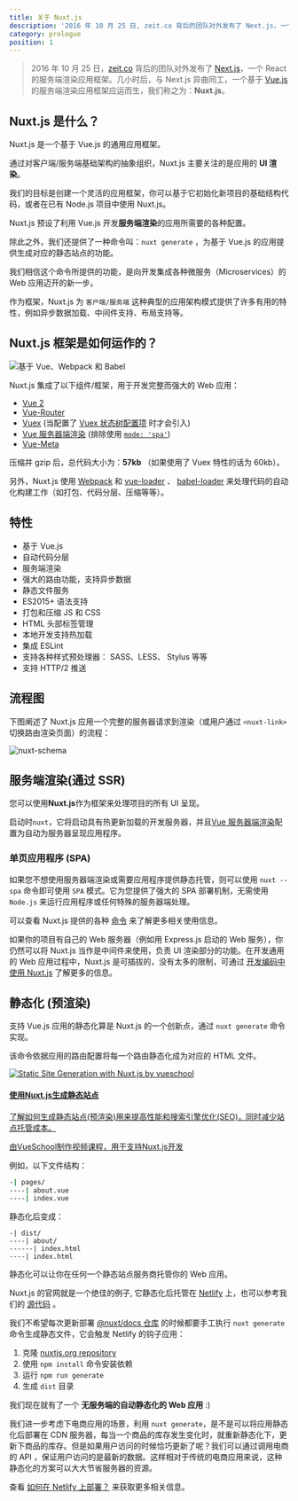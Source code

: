 ```yaml
---
title: 关于 Nuxt.js
description: '2016 年 10 月 25 日, zeit.co 背后的团队对外发布了 Next.js，一个 React 的服务端渲染应用框架。几小时后，与 Next.js 异曲同工，一个基于 Vue.js 的服务端渲染应用框架应运而生，我们称之为：Nuxt.js。'
category: prologue
position: 1
---
```


> 2016 年 10 月 25 日，[zeit.co](https://zeit.co/) 背后的团队对外发布了 [Next.js](https://zeit.co/blog/next)，一个 React 的服务端渲染应用框架。几小时后，与 Next.js 异曲同工，一个基于 [Vue.js](https://vuejs.org) 的服务端渲染应用框架应运而生，我们称之为：**Nuxt.js**。

## Nuxt.js 是什么？

Nuxt.js 是一个基于 Vue.js 的通用应用框架。

通过对客户端/服务端基础架构的抽象组织，Nuxt.js 主要关注的是应用的 **UI 渲染**。

我们的目标是创建一个灵活的应用框架，你可以基于它初始化新项目的基础结构代码，或者在已有 Node.js 项目中使用 Nuxt.js。

Nuxt.js 预设了利用 Vue.js 开发**服务端渲染**的应用所需要的各种配置。

除此之外，我们还提供了一种命令叫：`nuxt generate` ，为基于 Vue.js 的应用提供生成对应的静态站点的功能。

我们相信这个命令所提供的功能，是向开发集成各种微服务（Microservices）的 Web 应用迈开的新一步。

作为框架，Nuxt.js 为 `客户端/服务端` 这种典型的应用架构模式提供了许多有用的特性，例如异步数据加载、中间件支持、布局支持等。

## Nuxt.js 框架是如何运作的？

![基于 Vue、Webpack 和 Babel](https://i.imgur.com/avEUftE.png)

Nuxt.js 集成了以下组件/框架，用于开发完整而强大的 Web 应用：

- [Vue 2](https://github.com/vuejs/vue)
- [Vue-Router](https://github.com/vuejs/vue-router)
- [Vuex](https://github.com/vuejs/vuex) (当配置了 [Vuex 状态树配置项](/docs/2.x/directory-structure/store) 时才会引入)
- [Vue 服务器端渲染](https://ssr.vuejs.org/en/) (排除使用 [`mode: 'spa'`](/api/configuration-mode))
- [Vue-Meta](https://github.com/nuxt/vue-meta)

压缩并 gzip 后，总代码大小为：**57kb** （如果使用了 Vuex 特性的话为 60kb）。

另外，Nuxt.js 使用 [Webpack](https://github.com/webpack/webpack) 和 [vue-loader](https://github.com/vuejs/vue-loader) 、 [babel-loader](https://github.com/babel/babel-loader) 来处理代码的自动化构建工作（如打包、代码分层、压缩等等）。

## 特性

- 基于 Vue.js
- 自动代码分层
- 服务端渲染
- 强大的路由功能，支持异步数据
- 静态文件服务
- ES2015+ 语法支持
- 打包和压缩 JS 和 CSS
- HTML 头部标签管理
- 本地开发支持热加载
- 集成 ESLint
- 支持各种样式预处理器： SASS、LESS、 Stylus 等等
- 支持 HTTP/2 推送

## 流程图

下图阐述了 Nuxt.js 应用一个完整的服务器请求到渲染（或用户通过 `<nuxt-link>` 切换路由渲染页面）的流程：

![nuxt-schema](/nuxt-schema.svg)

## 服务端渲染(通过 SSR)

您可以使用**Nuxt.js**作为框架来处理项目的所有 UI 呈现。

启动时`nuxt`，它将启动具有热更新加载的开发服务器，并且[Vue 服务器端渲染](https://ssr.vuejs.org/en/)配置为自动为服务器呈现应用程序。

### 单页应用程序 (SPA)

如果您不想使用服务器端渲染或需要应用程序提供静态托管，则可以使用 `nuxt --spa` 命令即可使用 `SPA` 模式。它为您提供了强大的 SPA 部署机制，无需使用 `Node.js` 来运行应用程序或任何特殊的服务器端处理。

可以查看 Nuxt.js 提供的各种 [命令](/guide/commands) 来了解更多相关使用信息。

如果你的项目有自己的 Web 服务器（例如用 Express.js 启动的 Web 服务），你仍然可以将 Nuxt.js 当作是中间件来使用，负责 UI 渲染部分的功能。在开发通用的 Web 应用过程中，Nuxt.js 是可插拔的，没有太多的限制，可通过 [开发编码中使用 Nuxt.js](/api/nuxt) 了解更多的信息。

## 静态化 (预渲染)

支持 Vue.js 应用的静态化算是 Nuxt.js 的一个创新点，通过 `nuxt generate` 命令实现。

该命令依据应用的路由配置将每一个路由静态化成为对应的 HTML 文件。

<div>
  <a href="https://vueschool.io/courses/static-site-generation-with-nuxtjs?friend=nuxt" target="_blank" class="Promote">
    <img src="/static-site-generation-with-nuxtjs.png" alt="Static Site Generation with Nuxt.js by vueschool"/>
    <div class="Promote__Content">
      <h4 class="Promote__Content__Title">使用Nuxt.js生成静态站点</h4>
      <p class="Promote__Content__Description">了解如何生成静态站点(预渲染)用来提高性能和搜索引擎优化(SEO)，同时减少站点托管成本。</p>
      <p class="Promote__Content__Signature">由VueSchool制作视频课程，用于支持Nuxt.js开发</p>
    </div>
  </a>
</div>

例如，以下文件结构：

```bash
-| pages/
----| about.vue
----| index.vue
```

静态化后变成：

```
-| dist/
----| about/
------| index.html
----| index.html
```

静态化可以让你在任何一个静态站点服务商托管你的 Web 应用。

Nuxt.js 的官网就是一个绝佳的例子, 它静态化后托管在 [Netlify](https://www.netlify.com) 上，也可以参考我们的 [源代码](https://github.com/nuxt/nuxtjs.org) 。

我们不希望每次更新部署 [@nuxt/docs 仓库](https://github.com/nuxt/docs) 的时候都要手工执行 `nuxt generate` 命令生成静态文件，它会触发 Netlify 的钩子应用：

1. 克隆 [nuxtjs.org repository](https://github.com/nuxt/nuxtjs.org)
2. 使用 `npm install` 命令安装依赖
3. 运行 `npm run generate`
4. 生成 `dist` 目录

我们现在就有了一个 **无服务端的自动静态化的 Web 应用** :)

我们进一步考虑下电商应用的场景，利用 `nuxt generate`，是不是可以将应用静态化后部署在 CDN 服务器，每当一个商品的库存发生变化时，就重新静态化下，更新下商品的库存。但是如果用户访问的时候恰巧更新了呢？我们可以通过调用电商的 API ，保证用户访问的是最新的数据。这样相对于传统的电商应用来说，这种静态化的方案可以大大节省服务器的资源。

<div class="Alert">

查看 [如何在 Netlify 上部署？](/faq/netlify-deployment) 来获取更多相关信息。

</div>
